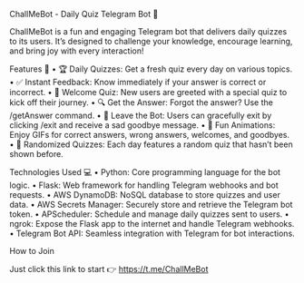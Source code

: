 ChallMeBot - Daily Quiz Telegram Bot 🎉

ChallMeBot is a fun and engaging Telegram bot that delivers daily quizzes to its users. It’s designed to challenge your knowledge, encourage learning, and bring joy with every interaction!

Features 🧠
	•	🏆 Daily Quizzes: Get a fresh quiz every day on various topics.
	•	✅ Instant Feedback: Know immediately if your answer is correct or incorrect.
	•	🎉 Welcome Quiz: New users are greeted with a special quiz to kick off their journey.
	•	🔍 Get the Answer: Forgot the answer? Use the /getAnswer command.
	•	🚪 Leave the Bot: Users can gracefully exit by clicking /exit and receive a sad goodbye message.
	•	🎨 Fun Animations: Enjoy GIFs for correct answers, wrong answers, welcomes, and goodbyes.
	•	🔢 Randomized Quizzes: Each day features a random quiz that hasn’t been shown before.

 Technologies Used 💻
	•	Python: Core programming language for the bot logic.
	•	Flask: Web framework for handling Telegram webhooks and bot requests.
	•	AWS DynamoDB: NoSQL database to store quizzes and user data.
	•	AWS Secrets Manager: Securely store and retrieve the Telegram bot token.
	•	APScheduler: Schedule and manage daily quizzes sent to users.
	•	ngrok: Expose the Flask app to the internet and handle Telegram webhooks.
	•	Telegram Bot API: Seamless integration with Telegram for bot interactions.

 How to Join

Just click this link to start 👉 https://t.me/ChallMeBot
